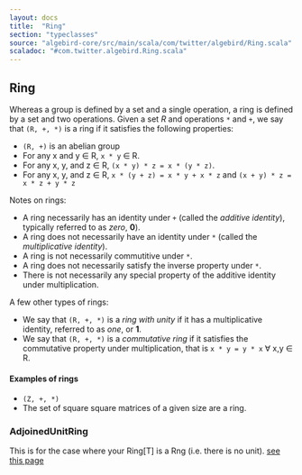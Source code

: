```yaml
---
layout: docs
title:  "Ring"
section: "typeclasses"
source: "algebird-core/src/main/scala/com/twitter/algebird/Ring.scala"
scaladoc: "#com.twitter.algebird.Ring.scala"
---
```


## Ring

Whereas a group is defined by a set and a single operation, a ring is defined by a set and two operations.  Given a set *R* and operations `*` and `+`, we say that `(R, +, *)` is a ring if it satisfies the following properties:

- `(R, +)` is an abelian group
- For any x and y &isin; R, `x * y` &isin; R.
- For any x, y, and z &isin; R, `(x * y) * z = x * (y * z)`.
- For any x, y, and z &isin; R, `x * (y + z) = x * y + x * z` and `(x + y) * z = x * z + y * z`

Notes on rings:

- A ring necessarily has an identity under `+` (called the *additive identity*), typically referred to as *zero*, **0**).
- A ring does not necessarily have an identity under `*` (called the *multiplicative identity*).
- A ring is not necessarily commutitive under `*`.
- A ring does not necessarily satisfy the inverse property under `*`.
- There is not necessarily any special property of the additive identity under multiplication.

A few other types of rings:

- We say that `(R, +, *)` is a *ring with unity* if it has a multiplicative identity, referred to as *one*, or **1**.
- We say that `(R, +, *)` is a *commutative ring* if it satisfies the commutative property under multiplication, that is `x * y = y * x` &forall; x,y &isin; R.

#### Examples of rings

- `(Z, +, *)`
- The set of square square matrices of a given size are a ring.


### AdjoinedUnitRing

This is for the case where your Ring[T] is a Rng (i.e. there is no unit). [see this page](http://en.wikipedia.org/wiki/Pseudo-ring#Adjoining_an_identity_element)
